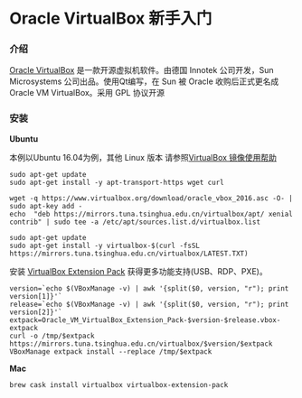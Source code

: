 # Oracle VirtualBox 新手入门

### 介绍

[Oracle VirtualBox][virtualbox]  是一款开源虚拟机软件。由德国 Innotek 公司开发，Sun Microsystems 公司出品。使用Qt编写，在 Sun 被 Oracle 收购后正式更名成 Oracle VM VirtualBox。采用 GPL 协议开源



### 安装

**Ubuntu**

本例以Ubuntu 16.04为例，其他 Linux 版本 请参照[VirtualBox 镜像使用帮助][tsinghua]

	sudo apt-get update
	sudo apt-get install -y apt-transport-https wget curl

	wget -q https://www.virtualbox.org/download/oracle_vbox_2016.asc -O- | sudo apt-key add -
	echo  "deb https://mirrors.tuna.tsinghua.edu.cn/virtualbox/apt/ xenial contrib" | sudo tee -a /etc/apt/sources.list.d/virtualbox.list
	
	sudo apt-get update
	sudo apt-get install -y virtualbox-$(curl -fsSL  https://mirrors.tuna.tsinghua.edu.cn/virtualbox/LATEST.TXT)
	
安装 [VirtualBox Extension Pack][extension] 获得更多功能支持(USB、RDP、PXE)。


	version=`echo $(VBoxManage -v) | awk '{split($0, version, "r"); print version[1]}'`
	release=`echo $(VBoxManage -v) | awk '{split($0, version, "r"); print version[2]}'`
	extpack=Oracle_VM_VirtualBox_Extension_Pack-$version-$release.vbox-extpack
	curl -o /tmp/$extpack https://mirrors.tuna.tsinghua.edu.cn/virtualbox/$version/$extpack
	VBoxManage extpack install --replace /tmp/$extpack



**Mac**


	brew cask install virtualbox virtualbox-extension-pack

	
[virtualbox]: https://www.virtualbox.org/
[extension]: https://www.virtualbox.org/wiki/Downloads
[tsinghua]: https://mirrors.tuna.tsinghua.edu.cn/help/virtualbox/